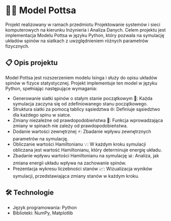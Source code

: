 # 🧑‍💻 Model Pottsa
Projekt realizowany w ramach przedmiotu Projektowanie systemów i sieci komputerowych na kierunku Inżynieria i Analiza Danych. Celem projektu jest implementacja Modelu Pottsa w języku Python, który pozwala na symulację układów spinów na siatkach z uwzględnieniem różnych parametrów fizycznych.

## 📋 Opis projektu
Model Pottsa jest rozszerzeniem modelu Isinga i służy do opisu układów spinów w fizyce statystycznej. Projekt implementuje ten model w języku Python, spełniając następujące wymagania:
* Generowanie siatki spinów o stałym stanie początkowym 🧩: Każda symulacja zaczyna się od zdefiniowanego stanu początkowego.
* Struktura siatki za pomocą tablicy sąsiedztwa 🌐: Definiuje sąsiedztwo dla każdego spinu w siatce.
* Zmiany niezależne od prawdopodobieństwa 🔄: Funkcja wprowadzająca zmiany w spinach nie zależy od prawdopodobieństwa.
* Dodanie wartości zewnętrznej ⚡: Zbadanie wpływu zewnętrznych parametrów na symulację.
* Obliczanie wartości Hamiltonianu 💡: W każdym kroku symulacji obliczana jest wartość Hamiltonianu, który determinuje energię układu.
* Zbadanie wpływu wartości Hamiltonianu na symulację 📊: Analiza, jak zmiana energii układu wpływa na zachowanie spinów.
* Prezentacja wykresu liczebności stanów 📈: Wizualizacja wyników symulacji, przedstawiająca zmiany stanów w każdym kroku.

## 🛠️ Technologie
* Język programowania: Python
* Biblioteki: NumPy, Matplotlib
